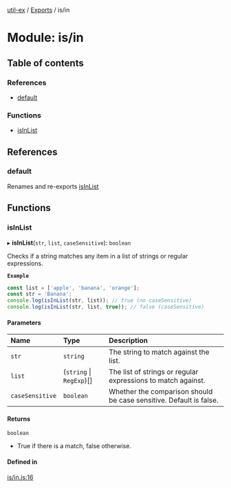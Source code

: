 [util-ex](../README.md) / [Exports](../modules.md) / is/in

# Module: is/in

## Table of contents

### References

- [default](is_in.md#default)

### Functions

- [isInList](is_in.md#isinlist)

## References

### default

Renames and re-exports [isInList](is_in.md#isinlist)

## Functions

### isInList

▸ **isInList**(`str`, `list`, `caseSensitive`): `boolean`

Checks if a string matches any item in a list of strings or regular expressions.

**`Example`**

```ts
const list = ['apple', 'banana', 'orange'];
const str = 'Banana';
console.log(isInList(str, list)); // true (no caseSensitive)
console.log(isInList(str, list, true)); // false (caseSensitive)
```

#### Parameters

| Name | Type | Description |
| :------ | :------ | :------ |
| `str` | `string` | The string to match against the list. |
| `list` | (`string` \| `RegExp`)[] | The list of strings or regular expressions to match against. |
| `caseSensitive` | `boolean` | Whether the comparison should be case sensitive. Default is false. |

#### Returns

`boolean`

- True if there is a match, false otherwise.

#### Defined in

[is/in.js:16](https://github.com/snowyu/util-ex.js/blob/de980c9/src/is/in.js#L16)
